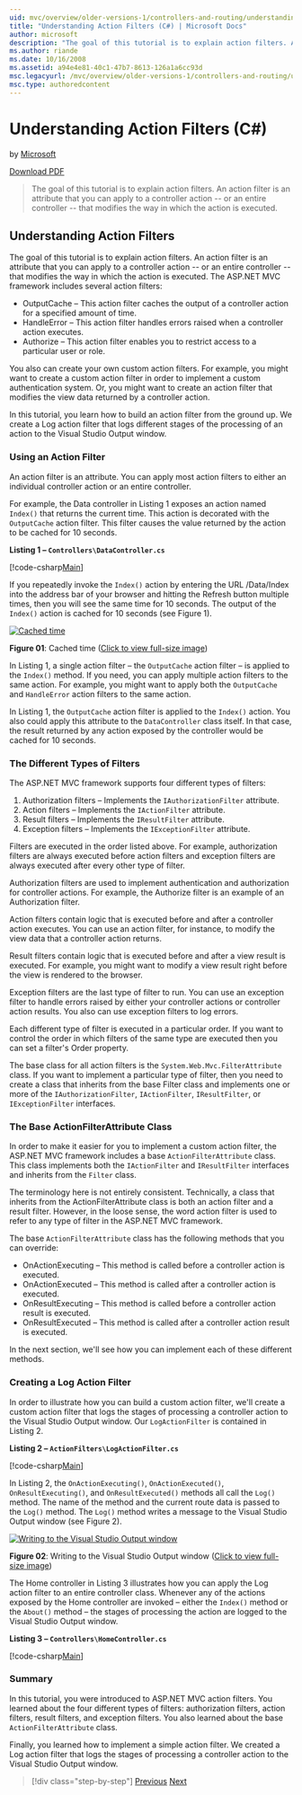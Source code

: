 ```yaml
---
uid: mvc/overview/older-versions-1/controllers-and-routing/understanding-action-filters-cs
title: "Understanding Action Filters (C#) | Microsoft Docs"
author: microsoft
description: "The goal of this tutorial is to explain action filters. An action filter is an attribute that you can apply to a controller action -- or an entire controller..."
ms.author: riande
ms.date: 10/16/2008
ms.assetid: a94e4e81-40c1-47b7-8613-126a1a6cc93d
msc.legacyurl: /mvc/overview/older-versions-1/controllers-and-routing/understanding-action-filters-cs
msc.type: authoredcontent
---
```

# Understanding Action Filters (C#)

by [Microsoft](https://github.com/microsoft)

[Download PDF](http://download.microsoft.com/download/e/f/3/ef3f2ff6-7424-48f7-bdaa-180ef64c3490/ASPNET_MVC_Tutorial_14_CS.pdf)

> The goal of this tutorial is to explain action filters. An action filter is an attribute that you can apply to a controller action -- or an entire controller -- that modifies the way in which the action is executed.


## Understanding Action Filters

The goal of this tutorial is to explain action filters. An action filter is an attribute that you can apply to a controller action -- or an entire controller -- that modifies the way in which the action is executed. The ASP.NET MVC framework includes several action filters:

- OutputCache – This action filter caches the output of a controller action for a specified amount of time.
- HandleError – This action filter handles errors raised when a controller action executes.
- Authorize – This action filter enables you to restrict access to a particular user or role.

You also can create your own custom action filters. For example, you might want to create a custom action filter in order to implement a custom authentication system. Or, you might want to create an action filter that modifies the view data returned by a controller action.

In this tutorial, you learn how to build an action filter from the ground up. We create a Log action filter that logs different stages of the processing of an action to the Visual Studio Output window.

### Using an Action Filter

An action filter is an attribute. You can apply most action filters to either an individual controller action or an entire controller.

For example, the Data controller in Listing 1 exposes an action named `Index()` that returns the current time. This action is decorated with the `OutputCache` action filter. This filter causes the value returned by the action to be cached for 10 seconds.

**Listing 1 – `Controllers\DataController.cs`**

[!code-csharp[Main](understanding-action-filters-cs/samples/sample1.cs)]

If you repeatedly invoke the `Index()` action by entering the URL /Data/Index into the address bar of your browser and hitting the Refresh button multiple times, then you will see the same time for 10 seconds. The output of the `Index()` action is cached for 10 seconds (see Figure 1).


[![Cached time](understanding-action-filters-cs/_static/image2.png)](understanding-action-filters-cs/_static/image1.png)

**Figure 01**: Cached time ([Click to view full-size image](understanding-action-filters-cs/_static/image3.png))


In Listing 1, a single action filter – the `OutputCache` action filter – is applied to the `Index()` method. If you need, you can apply multiple action filters to the same action. For example, you might want to apply both the `OutputCache` and `HandleError` action filters to the same action.

In Listing 1, the `OutputCache` action filter is applied to the `Index()` action. You also could apply this attribute to the `DataController` class itself. In that case, the result returned by any action exposed by the controller would be cached for 10 seconds.

### The Different Types of Filters

The ASP.NET MVC framework supports four different types of filters:

1. Authorization filters – Implements the `IAuthorizationFilter` attribute.
2. Action filters – Implements the `IActionFilter` attribute.
3. Result filters – Implements the `IResultFilter` attribute.
4. Exception filters – Implements the `IExceptionFilter` attribute.

Filters are executed in the order listed above. For example, authorization filters are always executed before action filters and exception filters are always executed after every other type of filter.

Authorization filters are used to implement authentication and authorization for controller actions. For example, the Authorize filter is an example of an Authorization filter.

Action filters contain logic that is executed before and after a controller action executes. You can use an action filter, for instance, to modify the view data that a controller action returns.

Result filters contain logic that is executed before and after a view result is executed. For example, you might want to modify a view result right before the view is rendered to the browser.

Exception filters are the last type of filter to run. You can use an exception filter to handle errors raised by either your controller actions or controller action results. You also can use exception filters to log errors.

Each different type of filter is executed in a particular order. If you want to control the order in which filters of the same type are executed then you can set a filter's Order property.

The base class for all action filters is the `System.Web.Mvc.FilterAttribute` class. If you want to implement a particular type of filter, then you need to create a class that inherits from the base Filter class and implements one or more of the `IAuthorizationFilter`, `IActionFilter`, `IResultFilter`, or `IExceptionFilter` interfaces.

### The Base ActionFilterAttribute Class

In order to make it easier for you to implement a custom action filter, the ASP.NET MVC framework includes a base `ActionFilterAttribute` class. This class implements both the `IActionFilter` and `IResultFilter` interfaces and inherits from the `Filter` class.

The terminology here is not entirely consistent. Technically, a class that inherits from the ActionFilterAttribute class is both an action filter and a result filter. However, in the loose sense, the word action filter is used to refer to any type of filter in the ASP.NET MVC framework.

The base `ActionFilterAttribute` class has the following methods that you can override:

- OnActionExecuting – This method is called before a controller action is executed.
- OnActionExecuted – This method is called after a controller action is executed.
- OnResultExecuting – This method is called before a controller action result is executed.
- OnResultExecuted – This method is called after a controller action result is executed.

In the next section, we'll see how you can implement each of these different methods.

### Creating a Log Action Filter

In order to illustrate how you can build a custom action filter, we'll create a custom action filter that logs the stages of processing a controller action to the Visual Studio Output window. Our `LogActionFilter` is contained in Listing 2.

**Listing 2 – `ActionFilters\LogActionFilter.cs`**

[!code-csharp[Main](understanding-action-filters-cs/samples/sample2.cs)]

In Listing 2, the `OnActionExecuting()`, `OnActionExecuted()`, `OnResultExecuting()`, and `OnResultExecuted()` methods all call the `Log()` method. The name of the method and the current route data is passed to the `Log()` method. The `Log()` method writes a message to the Visual Studio Output window (see Figure 2).


[![Writing to the Visual Studio Output window](understanding-action-filters-cs/_static/image5.png)](understanding-action-filters-cs/_static/image4.png)

**Figure 02**: Writing to the Visual Studio Output window ([Click to view full-size image](understanding-action-filters-cs/_static/image6.png))


The Home controller in Listing 3 illustrates how you can apply the Log action filter to an entire controller class. Whenever any of the actions exposed by the Home controller are invoked – either the `Index()` method or the `About()` method – the stages of processing the action are logged to the Visual Studio Output window.

**Listing 3 – `Controllers\HomeController.cs`**

[!code-csharp[Main](understanding-action-filters-cs/samples/sample3.cs)]

### Summary

In this tutorial, you were introduced to ASP.NET MVC action filters. You learned about the four different types of filters: authorization filters, action filters, result filters, and exception filters. You also learned about the base `ActionFilterAttribute` class.

Finally, you learned how to implement a simple action filter. We created a Log action filter that logs the stages of processing a controller action to the Visual Studio Output window.

> [!div class="step-by-step"]
> [Previous](asp-net-mvc-routing-overview-cs.md)
> [Next](improving-performance-with-output-caching-cs.md)
